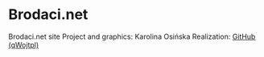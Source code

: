 # Brodaci.net
Brodaci.net site
Project and graphics: Karolina Osińska
Realization: [GitHub (qWojtpl)](https://github.com/qWojtpl)
